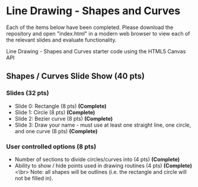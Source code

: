 # Line Drawing - Shapes and Curves

Each of the items below have been completed. Please download the repository and open "index.html" in a modern web browser to view each of the relevant slides and evaluate functionality.

Line Drawing - Shapes and Curves starter code using the HTML5 Canvas API

## Shapes / Curves Slide Show (40 pts)

### Slides (32 pts)
- Slide 0: Rectangle (8 pts) **(Complete)**
- Slide 1: Circle (8 pts) **(Complete)**
- Slide 2: Bezier curve (8 pts) **(Complete)**
- Slide 3: Draw your name - must use at least one straight line, one circle, and one curve (8 pts) **(Complete)**
### User controlled options (8 pts)
- Number of sections to divide circles/curves into (4 pts) **(Complete)**
- Ability to show / hide points used in drawing routines (4 pts) **(Complete)**
<\br>
Note: all shapes will be outlines (i.e. the rectangle and circle will not be filled in).
